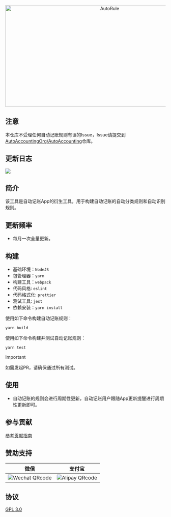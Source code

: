 <p align="center">
<img src="https://socialify.git.ci/Auto-Accounting/AutoRule/image?description=1&descriptionEditable=%E8%87%AA%E5%8A%A8%E8%AE%B0%E8%B4%A6%E8%A7%84%E5%88%99%E6%9E%84%E5%BB%BA%E6%A1%86%E6%9E%B6&forks=1&issues=1&logo=https%3A%2F%2Fpic.dreamn.cn%2Fruler-svgrepo-com.svg&name=1&pattern=Circuit%20Board&pulls=1&stargazers=1&theme=Light" alt="AutoRule" width="640" height="320" />
</p>


## 注意

本仓库不受理任何自动记账规则有误的Issue，Issue请提交到[AutoAccountingOrg/AutoAccounting](https://github.com/AutoAccountingOrg/AutoAccounting/issues)仓库。
## 更新日志

[![](https://img.shields.io/github/v/release/AutoAccountingOrg/AutoRule.svg)](https://cloud.ankio.net/%E9%98%BF%E9%87%8C%E4%BA%91%E7%9B%98/%E8%87%AA%E5%8A%A8%E8%AE%B0%E8%B4%A6/%E8%A7%84%E5%88%99%E6%9B%B4%E6%96%B0)

## 简介
该工具是自动记账App的衍生工具，用于构建自动记账的自动分类规则和自动识别规则。

## 更新频率

- 每月一次全量更新。


## 构建

- 基础环境：`NodeJS` 
- 包管理器：`yarn`
- 构建工具：`webpack`
- 代码风格: `eslint`
- 代码格式化: `prettier`
- 测试工具: `jest`
- 依赖安装：`yarn install`

使用如下命令构建自动记账规则：
```shell
yarn build
```

使用如下命令构建并测试自动记账规则：
```shell
yarn test
```

> [!IMPORTANT]
> 如需发起PR，请确保通过所有测试。

## 使用
- 自动记账的规则会进行周期性更新，自动记账用户跟随App更新提醒进行周期性更新即可。

## 参与贡献

[参考贡献指南](CONTRIBUTING.md)

## 赞助支持

|                             微信                             |                            支付宝                            |
| :----------------------------------------------------------: | :----------------------------------------------------------: |
| ![Wechat QRcode](https://pic.dreamn.cn/uPic/2023_04_23_00_41_49_1682181709_1682181709722_KGWAI6.jpg) | ![Alipay QRcode](https://pic.dreamn.cn/uPic/2023_04_23_00_42_02_1682181722_1682181722820_82xpxH.jpg) |

## 协议

[GPL 3.0](LICENSE)
